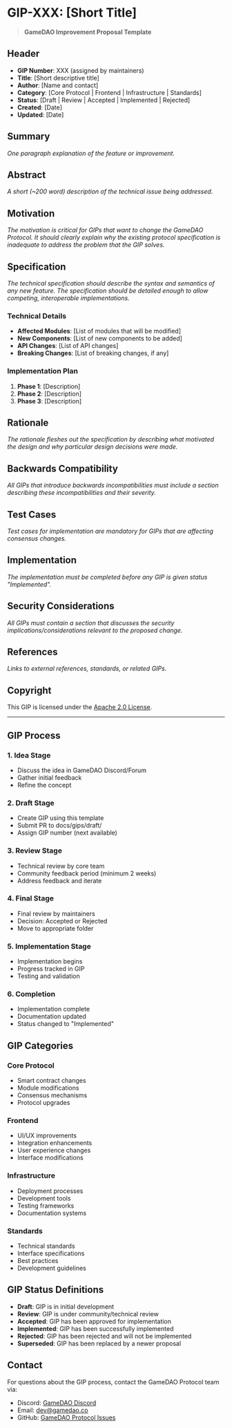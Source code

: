 # GIP-XXX: [Short Title]

> **GameDAO Improvement Proposal Template**

## Header
- **GIP Number**: XXX (assigned by maintainers)
- **Title**: [Short descriptive title]
- **Author**: [Name and contact]
- **Category**: [Core Protocol | Frontend | Infrastructure | Standards]
- **Status**: [Draft | Review | Accepted | Implemented | Rejected]
- **Created**: [Date]
- **Updated**: [Date]

## Summary
*One paragraph explanation of the feature or improvement.*

## Abstract
*A short (~200 word) description of the technical issue being addressed.*

## Motivation
*The motivation is critical for GIPs that want to change the GameDAO Protocol. It should clearly explain why the existing protocol specification is inadequate to address the problem that the GIP solves.*

## Specification
*The technical specification should describe the syntax and semantics of any new feature. The specification should be detailed enough to allow competing, interoperable implementations.*

### Technical Details
- **Affected Modules**: [List of modules that will be modified]
- **New Components**: [List of new components to be added]
- **API Changes**: [List of API changes]
- **Breaking Changes**: [List of breaking changes, if any]

### Implementation Plan
1. **Phase 1**: [Description]
2. **Phase 2**: [Description]
3. **Phase 3**: [Description]

## Rationale
*The rationale fleshes out the specification by describing what motivated the design and why particular design decisions were made.*

## Backwards Compatibility
*All GIPs that introduce backwards incompatibilities must include a section describing these incompatibilities and their severity.*

## Test Cases
*Test cases for implementation are mandatory for GIPs that are affecting consensus changes.*

## Implementation
*The implementation must be completed before any GIP is given status "Implemented".*

## Security Considerations
*All GIPs must contain a section that discusses the security implications/considerations relevant to the proposed change.*

## References
*Links to external references, standards, or related GIPs.*

## Copyright
This GIP is licensed under the [Apache 2.0 License](https://www.apache.org/licenses/LICENSE-2.0).

---

## GIP Process

### 1. Idea Stage
- Discuss the idea in GameDAO Discord/Forum
- Gather initial feedback
- Refine the concept

### 2. Draft Stage
- Create GIP using this template
- Submit PR to docs/gips/draft/
- Assign GIP number (next available)

### 3. Review Stage
- Technical review by core team
- Community feedback period (minimum 2 weeks)
- Address feedback and iterate

### 4. Final Stage
- Final review by maintainers
- Decision: Accepted or Rejected
- Move to appropriate folder

### 5. Implementation Stage
- Implementation begins
- Progress tracked in GIP
- Testing and validation

### 6. Completion
- Implementation complete
- Documentation updated
- Status changed to "Implemented"

## GIP Categories

### Core Protocol
- Smart contract changes
- Module modifications
- Consensus mechanisms
- Protocol upgrades

### Frontend
- UI/UX improvements
- Integration enhancements
- User experience changes
- Interface modifications

### Infrastructure
- Deployment processes
- Development tools
- Testing frameworks
- Documentation systems

### Standards
- Technical standards
- Interface specifications
- Best practices
- Development guidelines

## GIP Status Definitions

- **Draft**: GIP is in initial development
- **Review**: GIP is under community/technical review
- **Accepted**: GIP has been approved for implementation
- **Implemented**: GIP has been successfully implemented
- **Rejected**: GIP has been rejected and will not be implemented
- **Superseded**: GIP has been replaced by a newer proposal

## Contact
For questions about the GIP process, contact the GameDAO Protocol team via:
- Discord: [GameDAO Discord](https://discord.gg/gamedao)
- Email: dev@gamedao.co
- GitHub: [GameDAO Protocol Issues](https://github.com/gamedaoco/gamedao-protocol/issues)
